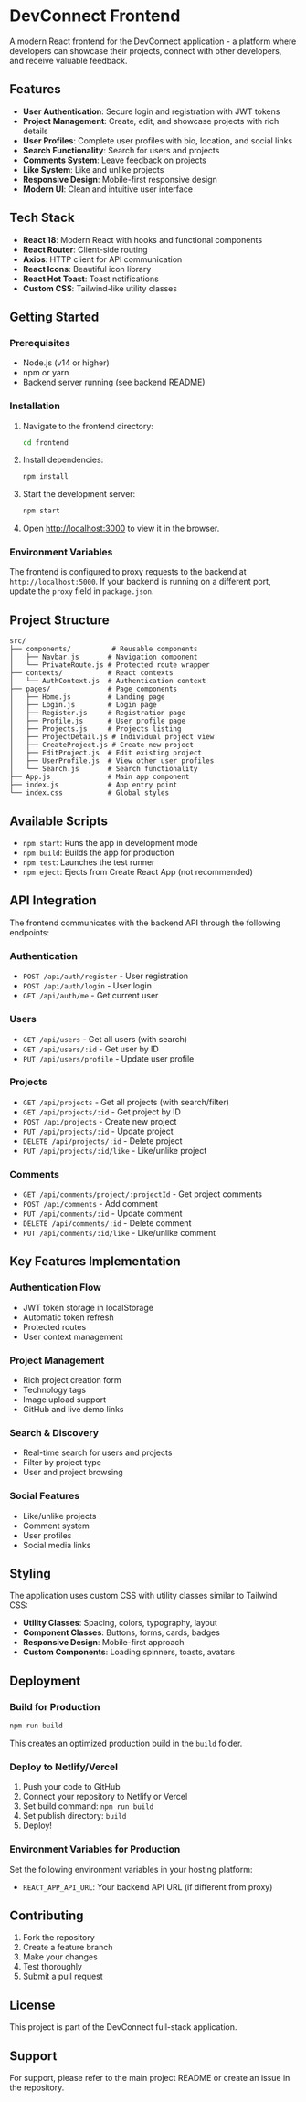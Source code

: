 # DevConnect Frontend

A modern React frontend for the DevConnect application - a platform where developers can showcase their projects, connect with other developers, and receive valuable feedback.

## Features

- **User Authentication**: Secure login and registration with JWT tokens
- **Project Management**: Create, edit, and showcase projects with rich details
- **User Profiles**: Complete user profiles with bio, location, and social links
- **Search Functionality**: Search for users and projects
- **Comments System**: Leave feedback on projects
- **Like System**: Like and unlike projects
- **Responsive Design**: Mobile-first responsive design
- **Modern UI**: Clean and intuitive user interface

## Tech Stack

- **React 18**: Modern React with hooks and functional components
- **React Router**: Client-side routing
- **Axios**: HTTP client for API communication
- **React Icons**: Beautiful icon library
- **React Hot Toast**: Toast notifications
- **Custom CSS**: Tailwind-like utility classes

## Getting Started

### Prerequisites

- Node.js (v14 or higher)
- npm or yarn
- Backend server running (see backend README)

### Installation

1. Navigate to the frontend directory:
   ```bash
   cd frontend
   ```

2. Install dependencies:
   ```bash
   npm install
   ```

3. Start the development server:
   ```bash
   npm start
   ```

4. Open [http://localhost:3000](http://localhost:3000) to view it in the browser.

### Environment Variables

The frontend is configured to proxy requests to the backend at `http://localhost:5000`. If your backend is running on a different port, update the `proxy` field in `package.json`.

## Project Structure

```
src/
├── components/          # Reusable components
│   ├── Navbar.js       # Navigation component
│   └── PrivateRoute.js # Protected route wrapper
├── contexts/           # React contexts
│   └── AuthContext.js  # Authentication context
├── pages/              # Page components
│   ├── Home.js         # Landing page
│   ├── Login.js        # Login page
│   ├── Register.js     # Registration page
│   ├── Profile.js      # User profile page
│   ├── Projects.js     # Projects listing
│   ├── ProjectDetail.js # Individual project view
│   ├── CreateProject.js # Create new project
│   ├── EditProject.js  # Edit existing project
│   ├── UserProfile.js  # View other user profiles
│   └── Search.js       # Search functionality
├── App.js              # Main app component
├── index.js            # App entry point
└── index.css           # Global styles
```

## Available Scripts

- `npm start`: Runs the app in development mode
- `npm build`: Builds the app for production
- `npm test`: Launches the test runner
- `npm eject`: Ejects from Create React App (not recommended)

## API Integration

The frontend communicates with the backend API through the following endpoints:

### Authentication
- `POST /api/auth/register` - User registration
- `POST /api/auth/login` - User login
- `GET /api/auth/me` - Get current user

### Users
- `GET /api/users` - Get all users (with search)
- `GET /api/users/:id` - Get user by ID
- `PUT /api/users/profile` - Update user profile

### Projects
- `GET /api/projects` - Get all projects (with search/filter)
- `GET /api/projects/:id` - Get project by ID
- `POST /api/projects` - Create new project
- `PUT /api/projects/:id` - Update project
- `DELETE /api/projects/:id` - Delete project
- `PUT /api/projects/:id/like` - Like/unlike project

### Comments
- `GET /api/comments/project/:projectId` - Get project comments
- `POST /api/comments` - Add comment
- `PUT /api/comments/:id` - Update comment
- `DELETE /api/comments/:id` - Delete comment
- `PUT /api/comments/:id/like` - Like/unlike comment

## Key Features Implementation

### Authentication Flow
- JWT token storage in localStorage
- Automatic token refresh
- Protected routes
- User context management

### Project Management
- Rich project creation form
- Technology tags
- Image upload support
- GitHub and live demo links

### Search & Discovery
- Real-time search for users and projects
- Filter by project type
- User and project browsing

### Social Features
- Like/unlike projects
- Comment system
- User profiles
- Social media links

## Styling

The application uses custom CSS with utility classes similar to Tailwind CSS:

- **Utility Classes**: Spacing, colors, typography, layout
- **Component Classes**: Buttons, forms, cards, badges
- **Responsive Design**: Mobile-first approach
- **Custom Components**: Loading spinners, toasts, avatars

## Deployment

### Build for Production

```bash
npm run build
```

This creates an optimized production build in the `build` folder.

### Deploy to Netlify/Vercel

1. Push your code to GitHub
2. Connect your repository to Netlify or Vercel
3. Set build command: `npm run build`
4. Set publish directory: `build`
5. Deploy!

### Environment Variables for Production

Set the following environment variables in your hosting platform:

- `REACT_APP_API_URL`: Your backend API URL (if different from proxy)

## Contributing

1. Fork the repository
2. Create a feature branch
3. Make your changes
4. Test thoroughly
5. Submit a pull request

## License

This project is part of the DevConnect full-stack application.

## Support

For support, please refer to the main project README or create an issue in the repository. 